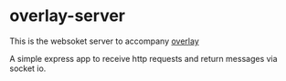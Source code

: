 # overlay-server

This is the websoket server to accompany [overlay](https://github.com/edsunman/overlay)

A simple express app to receive http requests and return messages via socket io.